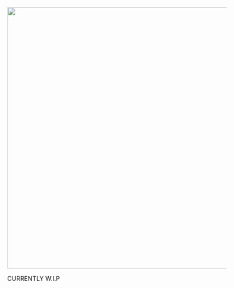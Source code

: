 <img src="https://64.media.tumblr.com/63949ea4dc5a9bc420a72f6c383a66d1/c54703c9734fdba6-04/s1280x1920/8d37ae0f18dfc20481f88b419bc0390ce01e9845.png" width="600px" class="center"/>

CURRENTLY W.I.P
